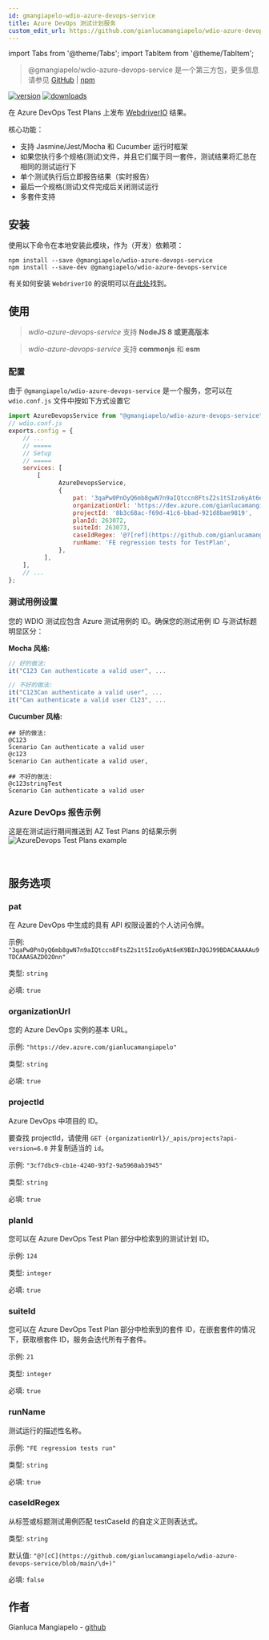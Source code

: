 ```yaml
---
id: gmangiapelo-wdio-azure-devops-service
title: Azure DevOps 测试计划服务
custom_edit_url: https://github.com/gianlucamangiapelo/wdio-azure-devops-service/edit/main/README.md
---
```


import Tabs from '@theme/Tabs';
import TabItem from '@theme/TabItem';

> @gmangiapelo/wdio-azure-devops-service 是一个第三方包，更多信息请参见 [GitHub](https://github.com/gianlucamangiapelo/wdio-azure-devops-service) | [npm](https://www.npmjs.com/package/@gmangiapelo/wdio-azure-devops-service)

[![version](https://img.shields.io/npm/v/@gmangiapelo/wdio-azure-devops-service.svg)](https://www.npmjs.com/package/@gmangiapelo/wdio-azure-devops-service)
[![downloads](https://img.shields.io/npm/dt/@gmangiapelo/wdio-azure-devops-service.svg)](https://www.npmjs.com/package/@gmangiapelo/wdio-azure-devops-service)

在 Azure DevOps Test Plans 上发布 [WebdriverIO](https://webdriver.io/) 结果。

核心功能：

* 支持 Jasmine/Jest/Mocha 和 Cucumber 运行时框架
* 如果您执行多个规格(测试)文件，并且它们属于同一套件，测试结果将汇总在相同的测试运行下
* 单个测试执行后立即报告结果（实时报告）
* 最后一个规格(测试)文件完成后关闭测试运行
* 多套件支持


## 安装

使用以下命令在本地安装此模块，作为（开发）依赖项：

```shell
npm install --save @gmangiapelo/wdio-azure-devops-service
npm install --save-dev @gmangiapelo/wdio-azure-devops-service
```

有关如何安装 `WebdriverIO` 的说明可以在[此处](https://webdriver.io/docs/gettingstarted)找到。

## 使用

> _wdio-azure-devops-service_ 支持 **NodeJS 8 或更高版本**

> _wdio-azure-devops-service_ 支持 **commonjs** 和 **esm**

### 配置

由于 `@gmangiapelo/wdio-azure-devops-service` 是一个服务，您可以在 `wdio.conf.js` 文件中按如下方式设置它

```js
import AzureDevopsService from "@gmangiapelo/wdio-azure-devops-service";
// wdio.conf.js
exports.config = {
    // ...
    // =====
    // Setup
    // =====
    services: [
        [
              AzureDevopsService,
              {
                  pat: '3qaPw0PnOyQ6mb8gwN7n9aIQtccn8FtsZ2s1tSIzo6yAt6eK9BInJQGJ99BDACAAAAAu9TDCAAASAZDO2Onn',
                  organizationUrl: 'https://dev.azure.com/gianlucamangiapelo',
                  projectId: '8b3c68ac-f69d-41c6-bbad-921d8bae9819',
                  planId: 263072,
                  suiteId: 263073,
                  caseIdRegex: '@?[ref](https://github.com/gianlucamangiapelo/wdio-azure-devops-service/blob/main/\\d+)',
                  runName: 'FE regression tests for TestPlan',
              },
          ],
    ],
    // ...
};
```

### 测试用例设置

您的 WDIO 测试应包含 Azure 测试用例的 ID。确保您的测试用例 ID 与测试标题明显区分：

**Mocha 风格:**
```Javascript
// 好的做法:
it("C123 Can authenticate a valid user", ...

// 不好的做法:
it("C123Can authenticate a valid user", ...
it("Can authenticate a valid user C123", ...
```

**Cucumber 风格:**
```Gherkin
## 好的做法:
@C123
Scenario Can authenticate a valid user
@c123
Scenario Can authenticate a valid user,

## 不好的做法:
@c123stringTest
Scenario Can authenticate a valid user
```

### Azure DevOps 报告示例

这是在测试运行期间推送到 AZ Test Plans 的结果示例
![AzureDevops Test Plans example](https://github.com/gianlucamangiapelo/wdio-azure-devops-service/blob/main/./img/AZ-DevOps-example.png)

<br />

## 服务选项

### pat

在 Azure DevOps 中生成的具有 API 权限设置的个人访问令牌。

示例: `"3qaPw0PnOyQ6mb8gwN7n9aIQtccn8FtsZ2s1tSIzo6yAt6eK9BInJQGJ99BDACAAAAAu9TDCAAASAZDO2Onn"`

类型: `string`

必填: `true`

### organizationUrl

您的 Azure DevOps 实例的基本 URL。

示例: `"https://dev.azure.com/gianlucamangiapelo"`

类型: `string`

必填: `true`

### projectId

Azure DevOps 中项目的 ID。

要查找 projectId，请使用 `GET {organizationUrl}/_apis/projects?api-version=6.0` 并复制适当的 `id`。

示例: `"3cf7dbc9-cb1e-4240-93f2-9a5960ab3945"`

类型: `string`

必填: `true`

### planId

您可以在 Azure DevOps Test Plan 部分中检索到的测试计划 ID。

示例: `124`

类型: `integer`

必填: `true`

### suiteId

您可以在 Azure DevOps Test Plan 部分中检索到的套件 ID，在嵌套套件的情况下，获取根套件 ID，服务会迭代所有子套件。

示例: `21`

类型: `integer`

必填: `true`

### runName

测试运行的描述性名称。

示例: `"FE regression tests run"`

类型: `string`

必填: `true`

### caseIdRegex

从标签或标题测试用例匹配 testCaseId 的自定义正则表达式。

类型: `string`

默认值: `"@?[cC](https://github.com/gianlucamangiapelo/wdio-azure-devops-service/blob/main/\d+)"`

必填: `false`

## 作者
Gianluca Mangiapelo - [github](https://github.com/gianlucamangiapelo)